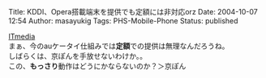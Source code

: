 Title: KDDI、Opera搭載端末を提供でも定額には非対応orz
Date: 2004-10-07 12:54
Author: masayukig
Tags: PHS-Mobile-Phone
Status: published

[ITmedia](http://www.itmedia.co.jp/mobile/articles/0410/06/news041.html)  
まぁ、今のauケータイ仕組みでは**定額**での提供は無理なんだろうね。  
しばらくは、京ぽんを手放せないわけか。。  
この、**もっさり**動作はどうにかならないのか？＞京ぽん
